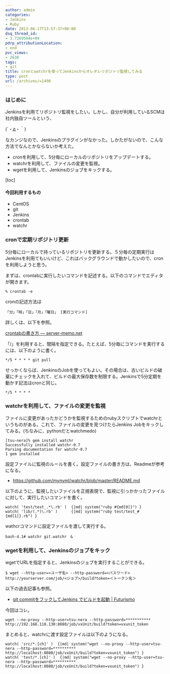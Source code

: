 ```yaml
---
author: admin
categories:
- Jenkins
- Ruby
date: 2013-06-17T13:57:37+00:00
dsq_thread_id:
- 3.7269594e+09
pdrp_attributionLocation:
- end
pvc_views:
- 2638
tags:
- git
title: cronとwatchrを使ってJenkinsからオレオレリポジトリ監視してみる
type: post
url: /archives/=1490
---
```


### はじめに

Jenkinsを利用てリポジトリ監視をしたい。しかし、自分が利用しているSCMは社内独自ツールという、

(´・д・｀)

なカンジなので、Jenkinsのプラグインがなかった。しかたがないので、こんな方法でなんとかならないか考えた。

  * cronを利用して、5分毎にローカルのリポジトリをアップデートする。 
  * watchrを利用して、ファイルの変更を監視。 
  * wgetを利用して、Jenkinsのジョブをキックする。 

[toc]

#### 今回利用するもの

  * CentOS 
  * git 
  * Jenkins 
  * crontab
  * watchr 

### cronで定期リポジトリ更新

5分毎にローカルで持っているリポジトリを更新する。５分毎の定期実行はJenkinsを利用てもいいけど、これはバックグラウンドで動かしたいので、cronを利用しようと思う。

まずは、crontabに実行したいコマンドを記述する。以下のコマンドでエディタが開きます。

    % crontab -e  
    

cronの記述方法は

    「分」「時」「日」「月」「曜日」 [実行コマンド]
    

詳しくは、以下を参照。

<a href="http://www.server-memo.net/tips/crontab.html" target="_blank">crontabの書き方 — server-memo.net</a>

「/」を利用すると、間隔を指定できる。たとえば、5分毎にコマンドを実行するには、以下のように書く。

    */5 * * * * git pull 
    

せっかくならば、JenkinsのJobを使ってもよい。その場合は、古いビルドの破棄にチェックを入れて、ビルドの最大保存数を制限する。Jenkinsで5分定期を動かす記法はcronと同じ。

    */5 * * * *
    

### watchrを利用して、ファイルの変更を監視

ファイルに変更があったかどうかを監視するためのrubyスクリプトでwatchrというものがある。これで、ファイルの変更を見つけたらJenkins Jobをキックしてみる。(ちなみに、pythonだとwatchmedo)

    [tsu-nera]% gem install watchr
    Successfully installed watchr-0.7
    Parsing documentation for watchr-0.7
    1 gem installed
    

設定ファイルに監視のルールを書く。設定ファイルの書き方は、Readmeが参考になる。

  * https://github.com/mynyml/watchr/blob/master/README.md

以下のように、監視したいファイルを正規表現で、監視に引っかかったファイルに対して、実行したいコマンドを書く。

    watch( 'test/test_.*\.rb' )  {|md| system("ruby #{md[0]}") }
    watch( 'lib/(.*)\.rb' )      {|md| system("ruby test/test_#{md[1]}.rb") }
    

wathcrコマンドに設定ファイルを渡して実行する。

    bash-4.1# watchr git.watchr　&
    

### wgetを利用して、Jenkinsのジョブをキック

wgetでURLを指定すると、Jenkinsのジョブを実行することができる。

    $ wget --http-user=<ユーザ名> --http-password=<パスワード> http://yourserver.com/job/<ジョブ>/build?token=＜トークン名＞
    

以下の過去記事も参照。

  * <a href="http://futurismo.biz/archives/826" target="_blank">git commitをフックしてJenkins でビルドを起動 | Futurismo</a>

今回はコレ。

    wget --no-proxy --http-user=tsu-nera --http-password=*********** http://192.168.118.130:8080/job/vxUnit/build?token=vxunit_token
    

まとめると、watchrに渡す設定ファイルは以下のようになる。

    watch( 'src/*.[ch]' )  {|md| system("wget --no-proxy --http-user=tsu-nera --http-password=********** http://localhost:8080/job/vxUnit/build?token=vxunit_token") }
    watch( 'test/*.[ch]' )  {|md| system("wget --no-proxy --http-user=tsu-nera --http-password=********** http://localhost:8080/job/vxUnit/build?token=vxunit_token") }